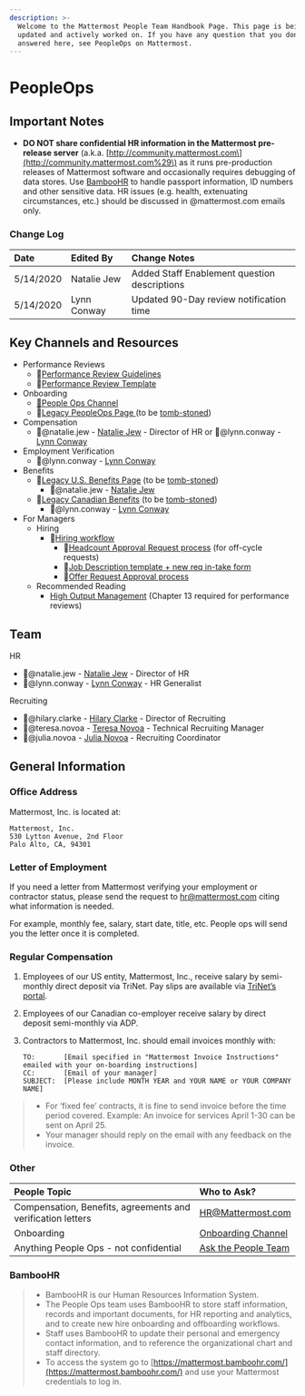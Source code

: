 ```yaml
---
description: >-
  Welcome to the Mattermost People Team Handbook Page. This page is being
  updated and actively worked on. If you have any question that you don't see
  answered here, see PeopleOps on Mattermost.
---
```


# PeopleOps

## Important Notes

* **DO NOT share confidential HR information in the Mattermost pre-release server** \(a.k.a. [http://community.mattermost.com\](http://community.mattermost.com%29\) as it runs pre-production releases of Mattermost software and occasionally requires debugging of data stores. Use [BambooHR](https://mattermost.bamboohr.com/) to handle passport information, ID numbers and other sensitive data. HR issues \(e.g. health, extenuating circumstances, etc.\) should be discussed in @mattermost.com emails only. 

### Change Log

| Date | Edited By | Change Notes |
| :--- | :--- | :--- |
| 5/14/2020 | Natalie Jew | Added Staff Enablement question descriptions |
| 5/14/2020 | Lynn Conway | Updated 90-Day review notification time |


## Key Channels and Resources

* Performance Reviews
  * 📁[Performance Review Guidelines](https://handbook.mattermost.com/operations/people/performance-reviews-50)
  * 📁[Performance Review Template](https://docs.google.com/document/d/1tTPTp8JC3pUp0kPo2AAUg6XETbURB_bU8f3EOpvKRr0/edit#heading=h.hu5vu6dn98iw) 
* Onboarding
  * [💬](https://emojipedia.org/speech-balloon/)[People Ops Channel](https://community.mattermost.com/private-core/channels/people-ops)
  * 📁[Legacy PeopleOps Page ](https://docs.mattermost.com/process/people-ops.html)\(to be [tomb-stoned](../../../company/about-mattermost/list-of-terms.md#tomb-stoned)\)  
* Compensation
  * 🧑@natalie.jew - [Natalie Jew](https://mattermost.bamboohr.com/employees/employee.php?id=174&page=2077) - Director of HR  or 🧑@lynn.conway - [Lynn Conway](https://mattermost.bamboohr.com/employees/employee.php?id=207&page=2077) 
* Employment Verification
  * 🧑@lynn.conway - [Lynn Conway](https://mattermost.bamboohr.com/employees/employee.php?id=207&page=2077) 
* Benefits 
  * 📁[Legacy U.S. Benefits Page](https://docs.mattermost.com/process/benefits-us.html) \(to be [tomb-stoned](../../../company/about-mattermost/list-of-terms.md#tomb-stoned)\) 
    * 🧑@natalie.jew - [Natalie Jew](https://mattermost.bamboohr.com/employees/employee.php?id=174&page=2077) 
  * 📁[Legacy Canadian Benefits](https://docs.mattermost.com/process/benefits-canada.html) \(to be [tomb-stoned](../../../company/about-mattermost/list-of-terms.md#tomb-stoned)\) 
    * 🧑@lynn.conway - [Lynn Conway](https://mattermost.bamboohr.com/employees/employee.php?id=207&page=2077) 
* For Managers
  * Hiring
    * 📁[Hiring workflow ](https://docs.google.com/document/d/1EBIoL0kHqj2S3DtwAz9FvDgYDljZ5KoQpAnYePO84s8/edit)
      * 📁[Headcount Approval Request process](https://docs.google.com/document/d/1vohRHTceNWGXV9IaPcb7o2u0fZ7R3fM1I9bnFSCzkLM/edit) \(for off-cycle requests\)
      * 📁[Job Description template + new req in-take form](https://docs.google.com/document/d/1rpTI2NKu4H_781vpx_eD9Fku7go4gGDs1P7bJAMQvAU/edit)
      * 📁[Offer Request Approval process](https://docs.google.com/document/d/13qedU9kGdn9_d1WHK2oSAKxRvO6ajIGKXI2DEQ--b7M/edit) 
  * Recommended Reading 
    * [High Output Management](https://www.amazon.ca/High-Output-Management-Andrew-Grove/dp/0679762884/ref=sr_1_1?gclid=Cj0KCQiAgKzwBRCjARIsABBbFuhEwL6hICB9wZgtYrZB20TBTbJu7StCEKQlNqfmnQV-EhDY2E6RKS0aApHwEALw_wcB&hvadid=229973645505&hvdev=c&hvlocphy=9000907&hvnetw=g&hvpos=1t1&hvqmt=e&hvrand=3473960203373967416&hvtargid=aud-749227636460%3Akwd-297473118671&hydadcr=22457_10105506&keywords=high+output+management&qid=1577810900&sr=8-1) \(Chapter 13 required for performance reviews\) 

## Team

HR

* 🧑@natalie.jew - [Natalie Jew](https://mattermost.bamboohr.com/employees/employee.php?id=174&page=2077) - Director of HR  
* 🧑@lynn.conway - [Lynn Conway](https://mattermost.bamboohr.com/employees/employee.php?id=207&page=2077) - HR Generalist 

Recruiting

* 🧑@hilary.clarke - [Hilary Clarke](https://mattermost.bamboohr.com/employees/employee.php?id=215&page=2077) - Director of Recruiting 
* 🧑@teresa.novoa - [Teresa Novoa](https://mattermost.bamboohr.com/employees/employee.php?id=113&page=2077) - Technical Recruiting Manager
* 🧑@julia.novoa - [Julia Novoa](https://mattermost.bamboohr.com/employees/employee.php?id=218&page=2077) - Recruiting Coordinator

## General Information

### Office Address

Mattermost, Inc. is located at:

```text
Mattermost, Inc.
530 Lytton Avenue, 2nd Floor
Palo Alto, CA, 94301
```

### Letter of Employment

If you need a letter from Mattermost verifying your employment or contractor status, please send the request to [hr@mattermost.com](mailto:hr%40mattermost.com) citing what information is needed.

For example, monthly fee, salary, start date, title, etc. People ops will send you the letter once it is completed.

### Regular Compensation

1. Employees of our US entity, Mattermost, Inc., receive salary by semi-monthly direct deposit via TriNet. Pay slips are available via [TriNet’s portal](https://www.hrpassport.com/).
2. Employees of our Canadian co-employer receive salary by direct deposit semi-monthly via ADP.
3. Contractors to Mattermost, Inc. should email invoices monthly with:

   ```text
   TO:       [Email specified in "Mattermost Invoice Instructions" emailed with your on-boarding instructions]
   CC:       [Email of your manager]
   SUBJECT:  [Please include MONTH YEAR and YOUR NAME or YOUR COMPANY NAME]
   ```

> * For ‘fixed fee’ contracts, it is fine to send invoice before the time period covered. Example: An invoice for services April 1-30 can be sent on April 25.
> * Your manager should reply on the email with any feedback on the invoice.

### Other

| People Topic | Who to Ask? |
| :--- | :--- |
| Compensation, Benefits, agreements and verification letters | HR@Mattermost.com |
| Onboarding | [Onboarding Channel](https://community.mattermost.com/private-core/channels/onboarding) |
| Anything People Ops  - not confidential | [Ask the People Team](https://community.mattermost.com/private-core/channels/ask-people-team) |

### BambooHR

> * BambooHR is our Human Resources Information System.  
> * The People Ops team uses BambooHR to store staff information, records and important documents, for HR reporting and analytics, and to create new hire onboarding and offboarding workflows. 
> * Staff uses BambooHR to update their personal and emergency contact information, and to reference the organizational chart and staff directory. 
> * To access the system go to [https://mattermost.bamboohr.com/](https://mattermost.bamboohr.com/) and use your Mattermost credentials to log in.

